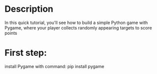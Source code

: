 # Description
In this quick tutorial, you'll see how to build a simple Python game with Pygame, where your player collects randomly appearing targets to score points

# First step:
install Pygame with command: pip install pygame

